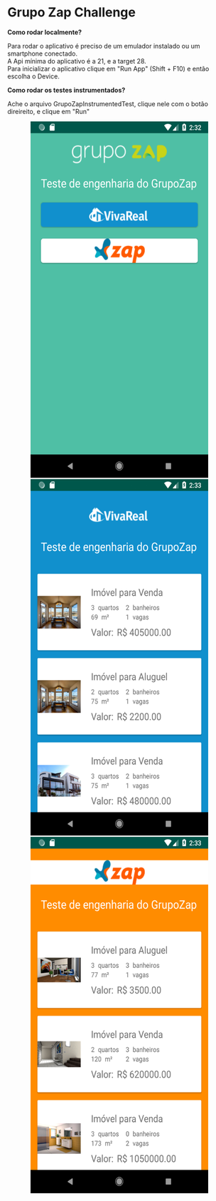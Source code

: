 # Grupo Zap Challenge

<b>Como rodar localmente?</b>

Para rodar o aplicativo é preciso de um emulador instalado ou um smartphone conectado. <br>
A Api mínima do aplicativo é a 21, e a target 28. <br>
Para inicializar o aplicativo clique em "Run App" (Shift + F10) e então escolha o Device.


<b>Como rodar os testes instrumentados?</b>

Ache o arquivo GrupoZapInstrumentedTest, clique nele com o botão direireito, e clique em "Run"
<p align="center">
<img width="400" height="800" src="https://raw.githubusercontent.com/vicolmoraes/GrupoZapChallenge/master/Screenshot_1567002776.png">
<img width="400" height="800" src="https://raw.githubusercontent.com/vicolmoraes/GrupoZapChallenge/master/Screenshot_1567002788.png">
<img width="400" height="800" src="https://raw.githubusercontent.com/vicolmoraes/GrupoZapChallenge/master/Screenshot_1567002801.png"></p>


